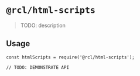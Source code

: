 # `@rcl/html-scripts`

> TODO: description

## Usage

```
const htmlScripts = require('@rcl/html-scripts');

// TODO: DEMONSTRATE API
```
